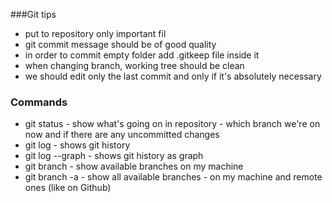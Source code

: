 ###Git tips
- put to repository only important fil
- git commit message should be of good quality
- in order to commit empty folder add .gitkeep file inside it
- when changing branch, working tree should be clean
- we should edit only the last commit and only if it's absolutely necessary

### Commands
- git status - show what's going on in repository - which branch we're on now and if there are any uncommitted changes
- git log - shows git history
- git log --graph - shows git history as graph
- git branch - show available branches on my machine
- git branch -a - show all available branches - on my machine and remote ones (like on Github)
